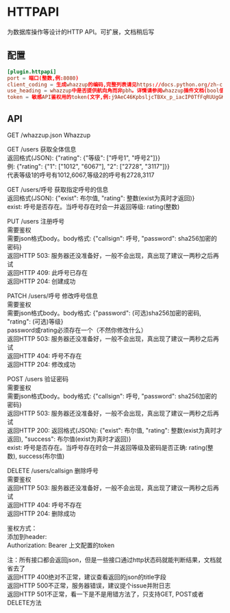 # HTTPAPI
为数据库操作等设计的HTTP API。可扩展，文档稍后写

## 配置
```toml
[plugin.httpapi]
port = 端口(整数,例:8080)
client_coding = 生成whazzup的编码,完整列表请见https://docs.python.org/zh-cn/3/library/codecs.html#standard-encodings(文字,例:utf-8或gbk)
use_heading = whazzup中是否提供航向角而非pbh。详情请参阅whazzup插件文档(bool值,true或false)
token = 敏感API鉴权用的token(文字,例:j9AeC46KpbsljcTBXx_p_iacIP0TfFqRUUgGK4grT54(请勿沿用!))
```

## API
GET /whazzup.json Whazzup  
  
GET /users 获取全体信息  
返回格式(JSON): {"rating": {"等级": ["呼号1", "呼号2"]}}  
例: {"rating": {"1": ["1012", "6067"], "2": ["2728", "3117"]}}  
代表等级1的呼号有1012,6067,等级2的呼号有2728,3117  
  
GET /users/呼号 获取指定呼号的信息  
返回格式(JSON): {"exist": 布尔值, "rating": 整数(exist为真时才返回)}  
exist: 呼号是否存在。当呼号存在时会一并返回等级: rating(整数)  
  
PUT /users 注册呼号  
需要鉴权  
需要json格式body。body格式: {"callsign": 呼号, "password": sha256加密的密码}  
返回HTTP 503: 服务器还没准备好，一般不会出现，真出现了建议一两秒之后再试  
返回HTTP 409: 此呼号已存在  
返回HTTP 204: 创建成功  
  
PATCH /users/呼号 修改呼号信息  
需要鉴权  
需要json格式body。body格式: {"password": (可选)sha256加密的密码, "rating": (可选)等级}  
password或rating必须存在一个（不然你修改什么）  
返回HTTP 503: 服务器还没准备好，一般不会出现，真出现了建议一两秒之后再试  
返回HTTP 404: 呼号不存在  
返回HTTP 204: 修改成功  
  
POST /users 验证密码  
需要鉴权  
需要json格式body。body格式: {"callsign": 呼号, "password": sha256加密的密码}  
返回HTTP 503: 服务器还没准备好，一般不会出现，真出现了建议一两秒之后再试  
返回HTTP 200: 返回格式(JSON): {"exist": 布尔值, "rating": 整数(exist为真时才返回), "success": 布尔值(exist为真时才返回)}  
exist: 呼号是否存在。当呼号存在时会一并返回等级及密码是否正确: rating(整数), success(布尔值)  
  
DELETE /users/callsign 删除呼号  
需要鉴权  
返回HTTP 503: 服务器还没准备好，一般不会出现，真出现了建议一两秒之后再试  
返回HTTP 404: 呼号不存在  
返回HTTP 204: 删除成功  
  
鉴权方式：  
添加到header:  
Authorization: Bearer 上文配置的token  
  
注：所有接口都会返回json，但是一些接口通过http状态码就能判断结果，文档就省去了  
返回HTTP 400绝对不正常，建议查看返回的json的title字段  
返回HTTP 500不正常，服务器错误，建议提个issue并附日志  
返回HTTP 501不正常，看一下是不是用错方法了，只支持GET, POST或者DELETE方法  
